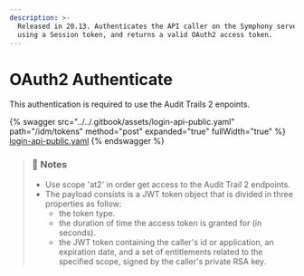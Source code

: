 ```yaml
---
description: >-
  Released in 20.13. Authenticates the API caller on the Symphony servers (pod)
  using a Session token, and returns a valid OAuth2 access token.
---
```


# OAuth2 Authenticate

This authentication is required to use the Audit Trails 2 enpoints.

{% swagger src="../../.gitbook/assets/login-api-public.yaml" path="/idm/tokens" method="post" expanded="true" fullWidth="true" %}
[login-api-public.yaml](../../.gitbook/assets/login-api-public.yaml)
{% endswagger %}

> ### 📘 Notes
>
> * Use scope 'at2' in order get access to the Audit Trail 2 endpoints.
> * The payload consists is a JWT token object that is divided in three properties as follow:
>   * the token type.
>   * the duration of time the access token is granted for (in seconds).
>   * the JWT token containing the caller's id or application, an expiration date, and a set of entitlements related to the specified scope, signed by the caller's private RSA key.
